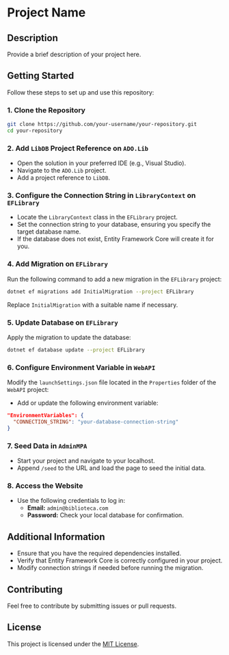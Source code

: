 # Project Name

## Description
Provide a brief description of your project here.

## Getting Started

Follow these steps to set up and use this repository:

### 1. Clone the Repository
```sh
git clone https://github.com/your-username/your-repository.git
cd your-repository
```

### 2. Add `LibDB` Project Reference on `ADO.Lib`
- Open the solution in your preferred IDE (e.g., Visual Studio).
- Navigate to the `ADO.Lib` project.
- Add a project reference to `LibDB`.

### 3. Configure the Connection String in `LibraryContext` on `EFLibrary`
- Locate the `LibraryContext` class in the `EFLibrary` project.
- Set the connection string to your database, ensuring you specify the target database name.
- If the database does not exist, Entity Framework Core will create it for you.

### 4. Add Migration on `EFLibrary`
Run the following command to add a new migration in the `EFLibrary` project:
```sh
dotnet ef migrations add InitialMigration --project EFLibrary
```
Replace `InitialMigration` with a suitable name if necessary.

### 5. Update Database on `EFLibrary`
Apply the migration to update the database:
```sh
dotnet ef database update --project EFLibrary
```

### 6. Configure Environment Variable in `WebAPI`
Modify the `launchSettings.json` file located in the `Properties` folder of the `WebAPI` project:
- Add or update the following environment variable:
```json
"EnvironmentVariables": {
  "CONNECTION_STRING": "your-database-connection-string"
}
```

### 7. Seed Data in `AdminMPA`
- Start your project and navigate to your localhost.
- Append `/seed` to the URL and load the page to seed the initial data.

### 8. Access the Website
- Use the following credentials to log in:
  - **Email:** `admin@biblioteca.com`
  - **Password:** Check your local database for confirmation.

## Additional Information
- Ensure that you have the required dependencies installed.
- Verify that Entity Framework Core is correctly configured in your project.
- Modify connection strings if needed before running the migration.

## Contributing
Feel free to contribute by submitting issues or pull requests.

## License
This project is licensed under the [MIT License](LICENSE).

